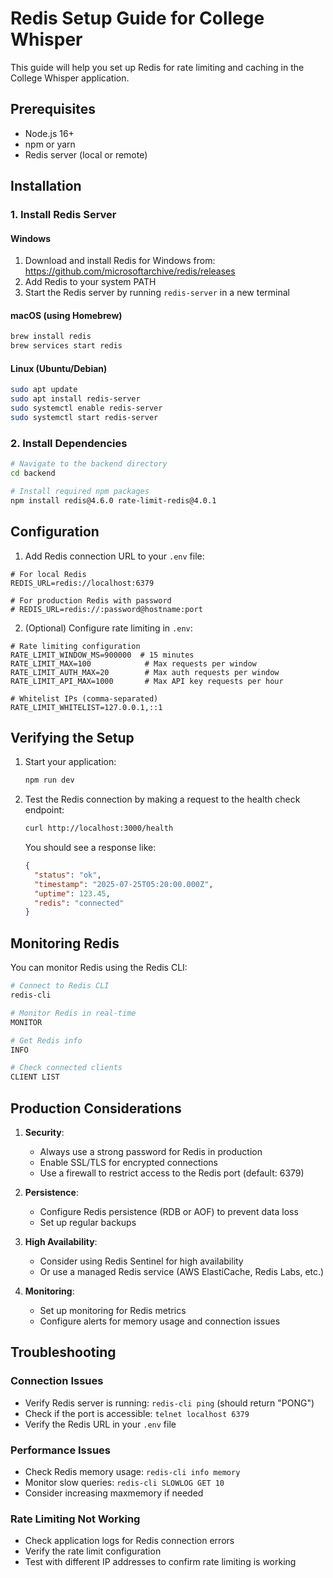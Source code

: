 # Redis Setup Guide for College Whisper

This guide will help you set up Redis for rate limiting and caching in the College Whisper application.

## Prerequisites

- Node.js 16+
- npm or yarn
- Redis server (local or remote)

## Installation

### 1. Install Redis Server

#### Windows
1. Download and install Redis for Windows from: https://github.com/microsoftarchive/redis/releases
2. Add Redis to your system PATH
3. Start the Redis server by running `redis-server` in a new terminal

#### macOS (using Homebrew)
```bash
brew install redis
brew services start redis
```

#### Linux (Ubuntu/Debian)
```bash
sudo apt update
sudo apt install redis-server
sudo systemctl enable redis-server
sudo systemctl start redis-server
```

### 2. Install Dependencies

```bash
# Navigate to the backend directory
cd backend

# Install required npm packages
npm install redis@4.6.0 rate-limit-redis@4.0.1
```

## Configuration

1. Add Redis connection URL to your `.env` file:

```env
# For local Redis
REDIS_URL=redis://localhost:6379

# For production Redis with password
# REDIS_URL=redis://:password@hostname:port
```

2. (Optional) Configure rate limiting in `.env`:

```env
# Rate limiting configuration
RATE_LIMIT_WINDOW_MS=900000  # 15 minutes
RATE_LIMIT_MAX=100            # Max requests per window
RATE_LIMIT_AUTH_MAX=20        # Max auth requests per window
RATE_LIMIT_API_MAX=1000       # Max API key requests per hour

# Whitelist IPs (comma-separated)
RATE_LIMIT_WHITELIST=127.0.0.1,::1
```

## Verifying the Setup

1. Start your application:
   ```bash
   npm run dev
   ```

2. Test the Redis connection by making a request to the health check endpoint:
   ```bash
   curl http://localhost:3000/health
   ```

   You should see a response like:
   ```json
   {
     "status": "ok",
     "timestamp": "2025-07-25T05:20:00.000Z",
     "uptime": 123.45,
     "redis": "connected"
   }
   ```

## Monitoring Redis

You can monitor Redis using the Redis CLI:

```bash
# Connect to Redis CLI
redis-cli

# Monitor Redis in real-time
MONITOR

# Get Redis info
INFO

# Check connected clients
CLIENT LIST
```

## Production Considerations

1. **Security**:
   - Always use a strong password for Redis in production
   - Enable SSL/TLS for encrypted connections
   - Use a firewall to restrict access to the Redis port (default: 6379)

2. **Persistence**:
   - Configure Redis persistence (RDB or AOF) to prevent data loss
   - Set up regular backups

3. **High Availability**:
   - Consider using Redis Sentinel for high availability
   - Or use a managed Redis service (AWS ElastiCache, Redis Labs, etc.)

4. **Monitoring**:
   - Set up monitoring for Redis metrics
   - Configure alerts for memory usage and connection issues

## Troubleshooting

### Connection Issues
- Verify Redis server is running: `redis-cli ping` (should return "PONG")
- Check if the port is accessible: `telnet localhost 6379`
- Verify the Redis URL in your `.env` file

### Performance Issues
- Check Redis memory usage: `redis-cli info memory`
- Monitor slow queries: `redis-cli SLOWLOG GET 10`
- Consider increasing maxmemory if needed

### Rate Limiting Not Working
- Check application logs for Redis connection errors
- Verify the rate limit configuration
- Test with different IP addresses to confirm rate limiting is working
